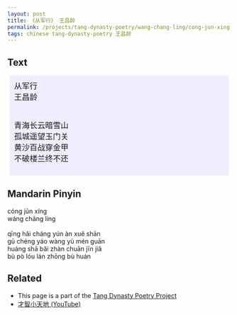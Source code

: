 ```yaml
---
layout: post
title: 《从军行》 王昌龄
permalink: /projects/tang-dynasty-poetry/wang-chang-ling/cong-jun-xing
tags: chinese tang-dynasty-poetry 王昌龄
---
```


## Text


<p>
<div class="chinese-poem" style="font-size: 1.25em; background-color: #eef; padding: 10px; margin: 5px;">
从军行
<br />
王昌龄
<br /><br />

青海长云暗雪山
<br />
孤城遥望玉门关
<br />
黄沙百战穿金甲
<br />
不破楼兰终不还
</div>
</p>

## Mandarin Pinyin

<p>
cóng jūn xíng
<br />
wáng chāng líng
<br /><br />
qīng hǎi cháng yún àn xuě shān
<br />
gū chéng yáo wàng yù mén guān
<br />
huáng shā bǎi zhàn chuān jīn jiǎ
<br />
bù pò lóu lán zhōng bù huán
</p>

## Related

* This page is a part of the [Tang Dynasty Poetry Project](/projects/tang-dynasty-poetry-project)
* [才智小天地 (YouTube)](https://youtu.be/WpSDE_M1Lxg)

